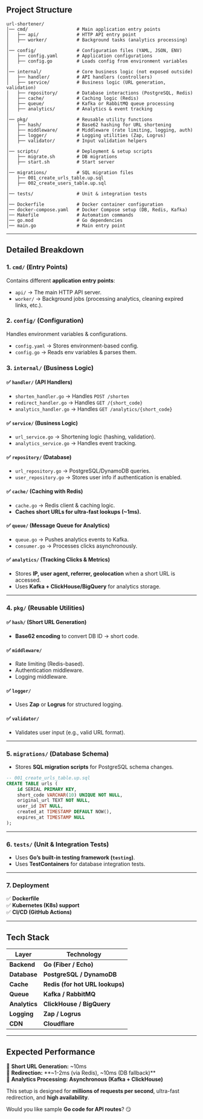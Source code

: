 ## **Project Structure**
```
url-shortener/
│── cmd/                  # Main application entry points
│   ├── api/              # HTTP API entry point
│   ├── worker/           # Background tasks (analytics processing)
│
│── config/               # Configuration files (YAML, JSON, ENV)
│   ├── config.yaml       # Application configurations
│   ├── config.go         # Loads config from environment variables
│
│── internal/             # Core business logic (not exposed outside)
│   ├── handler/          # API handlers (controllers)
│   ├── service/          # Business logic (URL generation, validation)
│   ├── repository/       # Database interactions (PostgreSQL, Redis)
│   ├── cache/            # Caching logic (Redis)
│   ├── queue/            # Kafka or RabbitMQ queue processing
│   ├── analytics/        # Analytics & event tracking
│
│── pkg/                  # Reusable utility functions
│   ├── hash/             # Base62 hashing for URL shortening
│   ├── middleware/       # Middleware (rate limiting, logging, auth)
│   ├── logger/           # Logging utilities (Zap, Logrus)
│   ├── validator/        # Input validation helpers
│
│── scripts/              # Deployment & setup scripts
│   ├── migrate.sh        # DB migrations
│   ├── start.sh          # Start server
│
│── migrations/           # SQL migration files
│   ├── 001_create_urls_table.up.sql
│   ├── 002_create_users_table.up.sql
│
│── tests/                # Unit & integration tests
│
│── Dockerfile            # Docker container configuration
│── docker-compose.yaml   # Docker Compose setup (DB, Redis, Kafka)
│── Makefile              # Automation commands
│── go.mod                # Go dependencies
│── main.go               # Main entry point
```

---

## **Detailed Breakdown**
### **1. `cmd/` (Entry Points)**
Contains different **application entry points**:
- `api/` → The main HTTP API server.
- `worker/` → Background jobs (processing analytics, cleaning expired links, etc.).

### **2. `config/` (Configuration)**
Handles environment variables & configurations.
- `config.yaml` → Stores environment-based config.
- `config.go` → Reads env variables & parses them.

### **3. `internal/` (Business Logic)**
#### ✅ **`handler/` (API Handlers)**
- `shorten_handler.go` → Handles `POST /shorten`
- `redirect_handler.go` → Handles `GET /{short_code}`
- `analytics_handler.go` → Handles `GET /analytics/{short_code}`  

#### ✅ **`service/` (Business Logic)**
- `url_service.go` → Shortening logic (hashing, validation).
- `analytics_service.go` → Handles event tracking.

#### ✅ **`repository/` (Database)**
- `url_repository.go` → PostgreSQL/DynamoDB queries.
- `user_repository.go` → Stores user info if authentication is enabled.

#### ✅ **`cache/` (Caching with Redis)**
- `cache.go` → Redis client & caching logic.
- **Caches short URLs for ultra-fast lookups (~1ms).**

#### ✅ **`queue/` (Message Queue for Analytics)**
- `queue.go` → Pushes analytics events to Kafka.
- `consumer.go` → Processes clicks asynchronously.

#### ✅ **`analytics/` (Tracking Clicks & Metrics)**
- Stores **IP, user agent, referrer, geolocation** when a short URL is accessed.
- Uses **Kafka + ClickHouse/BigQuery** for analytics storage.

---

### **4. `pkg/` (Reusable Utilities)**
#### ✅ **`hash/` (Short URL Generation)**
- **Base62 encoding** to convert DB ID → short code.

#### ✅ **`middleware/`**
- Rate limiting (Redis-based).
- Authentication middleware.
- Logging middleware.

#### ✅ **`logger/`**
- Uses **Zap** or **Logrus** for structured logging.

#### ✅ **`validator/`**
- Validates user input (e.g., valid URL format).

---

### **5. `migrations/` (Database Schema)**
- Stores **SQL migration scripts** for PostgreSQL schema changes.

```sql
-- 001_create_urls_table.up.sql
CREATE TABLE urls (
    id SERIAL PRIMARY KEY,
    short_code VARCHAR(10) UNIQUE NOT NULL,
    original_url TEXT NOT NULL,
    user_id INT NULL,
    created_at TIMESTAMP DEFAULT NOW(),
    expires_at TIMESTAMP NULL
);
```

---

### **6. `tests/` (Unit & Integration Tests)**
- Uses **Go’s built-in testing framework (`testing`)**.
- Uses **TestContainers** for database integration tests.

---

### **7. Deployment**
✅ **Dockerfile**  
✅ **Kubernetes (K8s) support**  
✅ **CI/CD (GitHub Actions)**  

---

## **Tech Stack**
| Layer             | Technology |
|------------------|------------|
| **Backend**     | **Go (Fiber / Echo)** |
| **Database**    | **PostgreSQL / DynamoDB** |
| **Cache**       | **Redis (for hot URL lookups)** |
| **Queue**       | **Kafka / RabbitMQ** |
| **Analytics**   | **ClickHouse / BigQuery** |
| **Logging**     | **Zap / Logrus** |
| **CDN**         | **Cloudflare** |

---

## **Expected Performance**
🚀 **Short URL Generation:** ~10ms  
🚀 **Redirection:** **~1-2ms (via Redis), ~10ms (DB fallback)**  
🚀 **Analytics Processing:** **Asynchronous (Kafka + ClickHouse)**  

This setup is designed for **millions of requests per second**, ultra-fast redirection, and **high availability**.  

Would you like sample **Go code for API routes**? 😏